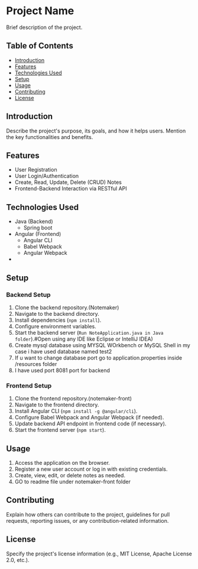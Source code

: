 # Project Name

Brief description of the project.

## Table of Contents

- [Introduction](#introduction)
- [Features](#features)
- [Technologies Used](#technologies-used)
- [Setup](#setup)
- [Usage](#usage)
- [Contributing](#contributing)
- [License](#license)

## Introduction

Describe the project's purpose, its goals, and how it helps users. Mention the key functionalities and benefits.

## Features

- User Registration
- User Login/Authentication
- Create, Read, Update, Delete (CRUD) Notes
- Frontend-Backend Interaction via RESTful API

## Technologies Used

- Java (Backend)
  - Spring boot
- Angular (Frontend)
  - Angular CLI
  - Babel Webpack
  - Angular Webpack
- 

## Setup

### Backend Setup

1. Clone the backend repository.(Notemaker)
2. Navigate to the backend directory.
3. Install dependencies (`npm install`).
4. Configure environment variables.
5. Start the backend server (`Run NoteApplication.java in Java folder`).#Open using any IDE like Eclipse or IntelliJ IDEA)
6. Create mysql database using MYSQL WOrkbench or MySQL Shell in my case i have used database named test2
7. If u want to change database port go to application.properties inside /resources folder
8. I have used port 8081 port for backend

### Frontend Setup

1. Clone the frontend repository.(notemaker-front)
2. Navigate to the frontend directory.
3. Install Angular CLI (`npm install -g @angular/cli`).
4. Configure Babel Webpack and Angular Webpack (if needed).
5. Update backend API endpoint in frontend code (if necessary).
6. Start the frontend server (`npm start`).

## Usage

1. Access the application on the browser.
2. Register a new user account or log in with existing credentials.
3. Create, view, edit, or delete notes as needed.
4. GO to readme file under notemaker-front folder

## Contributing

Explain how others can contribute to the project, guidelines for pull requests, reporting issues, or any contribution-related information.

## License

Specify the project's license information (e.g., MIT License, Apache License 2.0, etc.).

